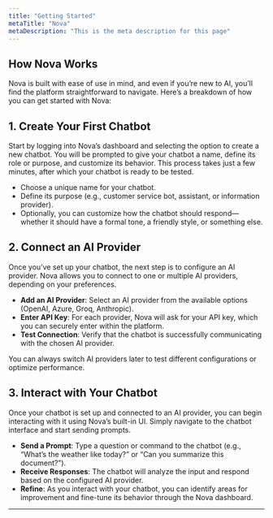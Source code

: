```yaml
---
title: "Getting Started"
metaTitle: "Nova"
metaDescription: "This is the meta description for this page"
---
```


## How Nova Works

Nova is built with ease of use in mind, and even if you’re new to AI, you’ll find the platform straightforward to navigate. Here’s a breakdown of how you can get started with Nova:

## 1. Create Your First Chatbot

Start by logging into Nova’s dashboard and selecting the option to create a new chatbot. You will be prompted to give your chatbot a name, define its role or purpose, and customize its behavior. This process takes just a few minutes, after which your chatbot is ready to be tested.

- Choose a unique name for your chatbot.
- Define its purpose (e.g., customer service bot, assistant, or information provider).
- Optionally, you can customize how the chatbot should respond—whether it should have a formal tone, a friendly style, or something else.

## 2. Connect an AI Provider

Once you’ve set up your chatbot, the next step is to configure an AI provider. Nova allows you to connect to one or multiple AI providers, depending on your preferences.

- **Add an AI Provider**: Select an AI provider from the available options (OpenAI, Azure, Groq, Anthropic).
- **Enter API Key**: For each provider, Nova will ask for your API key, which you can securely enter within the platform.
- **Test Connection**: Verify that the chatbot is successfully communicating with the chosen AI provider.

You can always switch AI providers later to test different configurations or optimize performance.

## 3. Interact with Your Chatbot

Once your chatbot is set up and connected to an AI provider, you can begin interacting with it using Nova’s built-in UI. Simply navigate to the chatbot interface and start sending prompts.

- **Send a Prompt**: Type a question or command to the chatbot (e.g., “What’s the weather like today?” or “Can you summarize this document?”).
- **Receive Responses**: The chatbot will analyze the input and respond based on the configured AI provider.
- **Refine**: As you interact with your chatbot, you can identify areas for improvement and fine-tune its behavior through the Nova dashboard.

---
